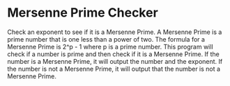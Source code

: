 # Mersenne Prime Checker
Check an exponent to see if it is a Mersenne Prime. A Mersenne Prime is a prime number that is one less than a power of two. The formula for a Mersenne Prime is 2^p - 1 where p is a prime number. This program will check if a number is prime and then check if it is a Mersenne Prime. If the number is a Mersenne Prime, it will output the number and the exponent. If the number is not a Mersenne Prime, it will output that the number is not a Mersenne Prime.